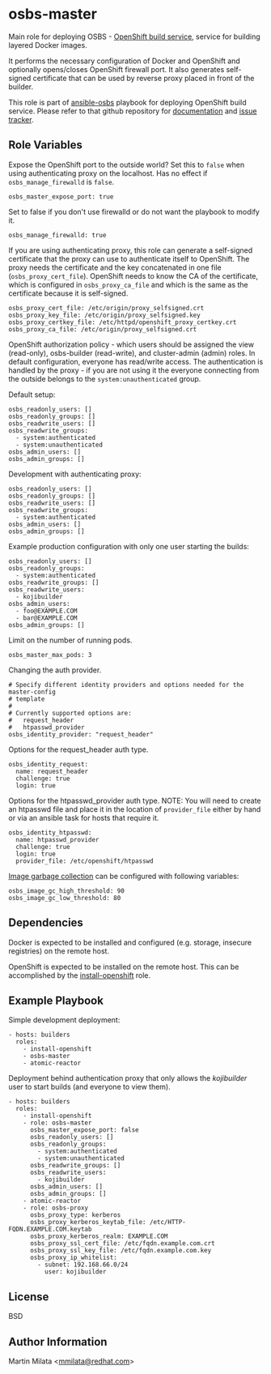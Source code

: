 osbs-master
===========

Main role for deploying OSBS - [OpenShift build
service](https://github.com/projectatomic/osbs-client/), service for building
layered Docker images.

It performs the necessary configuration of Docker and OpenShift and optionally
opens/closes OpenShift firewall port. It also generates self-signed certificate
that can be used by reverse proxy placed in front of the builder.

This role is part of
[ansible-osbs](https://github.com/projectatomic/ansible-osbs/) playbook for
deploying OpenShift build service. Please refer to that github repository for
[documentation](https://github.com/projectatomic/ansible-osbs/blob/master/README.md)
and [issue tracker](https://github.com/projectatomic/ansible-osbs/issues).

Role Variables
--------------

Expose the OpenShift port to the outside world? Set this to `false` when using
authenticating proxy on the localhost. Has no effect if `osbs_manage_firewalld`
is `false`.

    osbs_master_expose_port: true

Set to false if you don't use firewalld or do not want the playbook to modify
it.

    osbs_manage_firewalld: true

If you are using authenticating proxy, this role can generate a self-signed certificate that the proxy can use to authenticate itself to OpenShift. The proxy needs the certificate and the key concatenated in one file (`osbs_proxy_cert_file`). OpenShift needs to know the CA of the certificate, which is configured in `osbs_proxy_ca_file` and which is the same as the certificate because it is self-signed.

    osbs_proxy_cert_file: /etc/origin/proxy_selfsigned.crt
    osbs_proxy_key_file: /etc/origin/proxy_selfsigned.key
    osbs_proxy_certkey_file: /etc/httpd/openshift_proxy_certkey.crt
    osbs_proxy_ca_file: /etc/origin/proxy_selfsigned.crt

OpenShift authorization policy - which users should be assigned the view
(read-only), osbs-builder (read-write), and cluster-admin (admin) roles. In
default configuration, everyone has read/write access. The authentication is
handled by the proxy - if you are not using it the everyone connecting from the
outside belongs to the `system:unauthenticated` group.

Default setup:

    osbs_readonly_users: []
    osbs_readonly_groups: []
    osbs_readwrite_users: []
    osbs_readwrite_groups:
      - system:authenticated
      - system:unauthenticated
    osbs_admin_users: []
    osbs_admin_groups: []

Development with authenticating proxy:

    osbs_readonly_users: []
    osbs_readonly_groups: []
    osbs_readwrite_users: []
    osbs_readwrite_groups:
      - system:authenticated
    osbs_admin_users: []
    osbs_admin_groups: []

Example production configuration with only one user starting the builds:

    osbs_readonly_users: []
    osbs_readonly_groups:
      - system:authenticated
    osbs_readwrite_groups: []
    osbs_readwrite_users:
      - kojibuilder
    osbs_admin_users:
      - foo@EXAMPLE.COM
      - bar@EXAMPLE.COM
    osbs_admin_groups: []

Limit on the number of running pods.

    osbs_master_max_pods: 3

Changing the auth provider.

    # Specify different identity providers and options needed for the master-config
    # template
    #
    # Currently supported options are:
    #   request_header
    #   htpasswd_provider
    osbs_identity_provider: "request_header"

Options for the request_header auth type.

    osbs_identity_request:
      name: request_header
      challenge: true
      login: true

Options for the htpasswd_provider auth type. NOTE: You will need to create an
htpasswd file and place it in the location of `provider_file` either by hand or
via an ansible task for hosts that require it.

    osbs_identity_htpasswd:
      name: htpasswd_provider
      challenge: true
      login: true
      provider_file: /etc/openshift/htpasswd


[Image garbage
collection](https://docs.openshift.org/latest/admin_guide/garbage_collection.html#image-garbage-collection)
can be configured with following variables:

    osbs_image_gc_high_threshold: 90
    osbs_image_gc_low_threshold: 80

Dependencies
------------

Docker is expected to be installed and configured (e.g. storage, insecure
registries) on the remote host.

OpenShift is expected to be installed on the remote host. This can be
accomplished by the
[install-openshift](https://github.com/projectatomic/ansible-role-install-openshift)
role.

Example Playbook
----------------

Simple development deployment:

    - hosts: builders
      roles:
        - install-openshift
        - osbs-master
        - atomic-reactor

Deployment behind authentication proxy that only allows the *kojibuilder* user
to start builds (and everyone to view them).

    - hosts: builders
      roles:
        - install-openshift
        - role: osbs-master
          osbs_master_expose_port: false
          osbs_readonly_users: []
          osbs_readonly_groups:
            - system:authenticated
            - system:unauthenticated
          osbs_readwrite_groups: []
          osbs_readwrite_users:
            - kojibuilder
          osbs_admin_users: []
          osbs_admin_groups: []
        - atomic-reactor
        - role: osbs-proxy
          osbs_proxy_type: kerberos
          osbs_proxy_kerberos_keytab_file: /etc/HTTP-FQDN.EXAMPLE.COM.keytab
          osbs_proxy_kerberos_realm: EXAMPLE.COM
          osbs_proxy_ssl_cert_file: /etc/fqdn.example.com.crt
          osbs_proxy_ssl_key_file: /etc/fqdn.example.com.key
          osbs_proxy_ip_whitelist:
            - subnet: 192.168.66.0/24
              user: kojibuilder

License
-------

BSD

Author Information
------------------

Martin Milata &lt;mmilata@redhat.com&gt;
